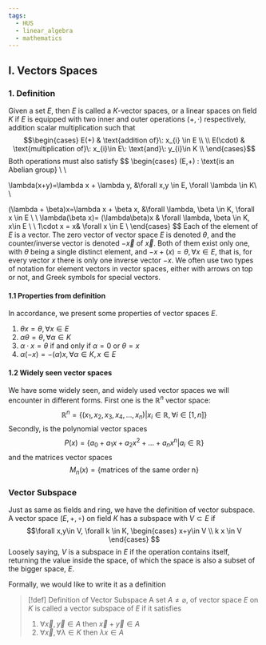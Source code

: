 ```yaml
---
tags:
  - HUS
  - linear_algebra
  - mathematics
---
```

## I. Vectors Spaces
### 1. Definition
Given a set $E$, then $E$ is called a $K$-vector spaces, or a linear spaces on field $K$ if $E$ is equipped with two inner and outer operations $(+,\cdot)$ respectively, addition scalar multiplication such that $$\begin{cases}
E(+) & \text{addition of}\: x_{i} \in E \\ \\
E(\cdot) & \text{multiplication of}\: x_{i}\in E\: \text{and}\: y_{i}\in K \\
\end{cases}$$ Both operations must also satisfy 
$$
\begin{cases}
(E,+) \: \text{is an Abelian group} \\ \\

\lambda(x+y)=\lambda x + \lambda y, &\forall x,y \in E, \forall \lambda \in K\\ \\

(\lambda + \beta)x=\lambda x + \beta x, &\forall \lambda, \beta \in K, \forall x \in E \\
 \\
\lambda(\beta x)= (\lambda\beta)x & \forall \lambda, \beta \in K, x\in E \\
 \\
1\cdot x = x& \forall x \in E \\
\end{cases}
$$
Each of the element of $E$ is a vector. The zero vector of vector space $E$ is denoted $\theta$, and the counter/inverse vector is denoted $-\vec{x}$ of $\vec{x}$. Both of them exist only one, with $\theta$ being a single distinct element, and $-x + (x)=\theta, \forall x \in E$, that is, for every vector $x$ there is only one inverse vector $-x$. We often use two types of notation for element vectors in vector spaces, either with arrows on top or not, and Greek symbols for special vectors. 
#### 1.1 Properties from definition
In accordance, we present some properties of vector spaces $E$. 
1. $\theta x = \theta, \forall x\in E$
2. $\alpha \theta = \theta, \forall \alpha \in K$
3. $\alpha \cdot x = \theta$ if and only if $\alpha = 0$ or $\theta = x$
4. $\alpha (-x) = -(\alpha )x, \forall \alpha \in K, x\in E$
#### 1.2 Widely seen vector spaces
We have some widely seen, and widely used vector spaces we will encounter in different forms. First one is the $\mathbb{R}^{n}$ vector space: $$\mathbb{R}^{n}=\{(x_{1},x_{2},x_{3},x_{4},\dots,x_{n})|x_{i}\in\mathbb{R}, \forall i \in [1,n]\}$$ Secondly, is the polynomial vector spaces $$P(x)=\{a_{0}+a_{1}x+a_{2}x^{2}+\dots+a_{n}x^{n}|a_{i} \in \mathbb{R}\}$$ and the matrices vector spaces $$M_{n}(x)=\{\text{matrices of the same order n}\}$$

### Vector Subspace
Just as same as fields and ring, we have the definition of vector subspace. A vector space $(E,+, \circ)$ on field $K$ has a subspace with $V\subset E$ if $$\forall x,y\in V, \forall k \in K,
\begin{cases}
x+y\in V \\
k x \in V
\end{cases}
$$ Loosely saying, $V$ is a subspace in $E$ if the operation contains itself, returning the value inside the space, of which the space is also a subset of the bigger space, $E$. 

Formally, we would like to write it as a definition 

> [!def] Definition of Vector Subspace
> A set $A\neq \varnothing$, of vector space $E$ on $K$ is called a vector subspace of $E$ if it satisfies
> 1. $\forall \vec{x},\vec{y}\in A$ then $\vec{x}+\vec{y}\in A$
> 2. $\forall \vec{x}, \forall \lambda \in K$ then $\lambda x \in A$


